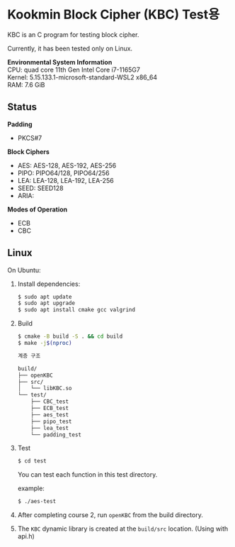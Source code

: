 # Kookmin Block Cipher (KBC) Test용
KBC is an C program for testing block cipher.

Currently, it has been tested only on Linux.  

**Environmental System Information**\
CPU: quad core 11th Gen Intel Core i7-1165G7\
Kernel: 5.15.133.1-microsoft-standard-WSL2 x86_64\
RAM: 7.6 GiB
## Status

**Padding**
- PKCS#7

**Block Ciphers**
- AES: AES-128, AES-192, AES-256
- PIPO: PIPO64/128, PIPO64/256
- LEA: LEA-128, LEA-192, LEA-256
- SEED: SEED128
- ARIA:

**Modes of Operation**
- ECB
- CBC

## Linux

On Ubuntu:

1. Install dependencies:
    
    ```bash
    $ sudo apt update
    $ sudo apt upgrade
    $ sudo apt install cmake gcc valgrind
    ```

2. Build
    ```bash
    $ cmake -B build -S . && cd build
    $ make -j$(nproc)
    ```
    ```bash
    계층 구조
    
    build/
    ├── openKBC
    ├── src/
    │   └── libKBC.so
    └── test/
        ├── CBC_test
        ├── ECB_test
        ├── aes_test
        ├── pipo_test
        ├── lea_test
        └── padding_test
    ```

3. Test
    ```bash
    $ cd test
    ```
    You can test each function in this test directory.  

    example:
    ```bash
    $ ./aes-test
    ```

4. After completing course 2, run `openKBC` from the build directory.

5. The `KBC` dynamic library is created at the `build/src` location. (Using with api.h)


